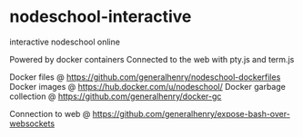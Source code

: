 nodeschool-interactive
======================

interactive nodeschool online

Powered by docker containers
Connected to the web with pty.js and term.js

Docker files @ https://github.com/generalhenry/nodeschool-dockerfiles
Docker images @ https://hub.docker.com/u/nodeschool/
Docker garbage collection @ https://github.com/generalhenry/docker-gc

Connection to web @ https://github.com/generalhenry/expose-bash-over-websockets
